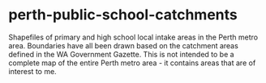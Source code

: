 # perth-public-school-catchments
Shapefiles of primary and high school local intake areas in the Perth metro area. Boundaries have all been drawn based on the catchment areas defined in the WA Government Gazette. This is not intended to be a complete map of the entire Perth metro area - it contains areas that are of interest to me.
